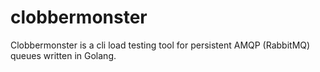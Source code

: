 # clobbermonster
Clobbermonster is a cli load testing tool for persistent AMQP (RabbitMQ) queues written in Golang.
